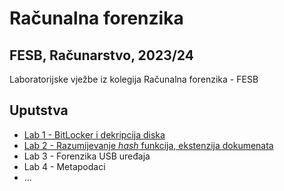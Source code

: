 # Računalna forenzika

## FESB, Računarstvo, 2023/24
Laboratorijske vježbe iz kolegija Računalna forenzika - FESB
## Uputstva
- [Lab 1 - BitLocker i dekripcija diska](lab1/README.md)
- [Lab 2 - Razumijevanje *hash* funkcija, ekstenzija dokumenata](lab2/README.md)
- Lab 3 - Forenzika USB uređaja
- Lab 4 - Metapodaci
- ...
